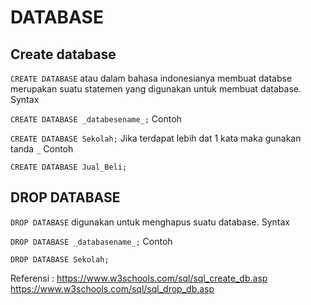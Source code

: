 # DATABASE

## Create database
``CREATE DATABASE`` atau dalam bahasa indonesianya membuat databse merupakan suatu statemen yang digunakan untuk membuat database.
Syntax

``
CREATE DATABASE _databesename_;
``
Contoh

``
CREATE DATABASE Sekolah;
``
Jika terdapat lebih dat 1 kata maka gunakan tanda ``_``
Contoh

``
CREATE DATABASE Jual_Beli;
``

## DROP DATABASE
``DROP DATABASE`` digunakan untuk menghapus suatu database.
Syntax

``
DROP DATABASE _databasename_;
``
Contoh

```
DROP DATABASE Sekolah;
```

Referensi : https://www.w3schools.com/sql/sql_create_db.asp
            https://www.w3schools.com/sql/sql_drop_db.asp

